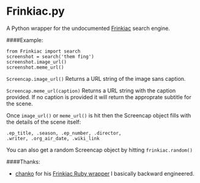 # Frinkiac.py
A Python wrapper for the undocumented [Frinkiac](http://frinkiac.com) search engine.

   
####Example:

    from Frinkiac import search
    screenshot = search('them fing')
    screenshot.image_url()
    screenshot.meme_url()

`Screencap.image_url()` 
Returns a URL string of the image sans caption.

`Screencap.meme_url(caption)` Returns a URL string with the caption provided. If no caption is provided it will return the approprate subtitle for the scene.

Once `image_url()` or `meme_url()` is hit then the Screencap object fills with the details of the scene itself:

    .ep_title, .season, .ep_number, .director, 
    .writer, .org_air_date, .wiki_link

You can also get a random Screencap object by hitting `frinkiac.random()`

####Thanks:
* [chanko](https://github.com/chanko/) for his [Frinkiac Ruby wrapper](https://github.com/chanko/frinkiac) I basically backward engineered.